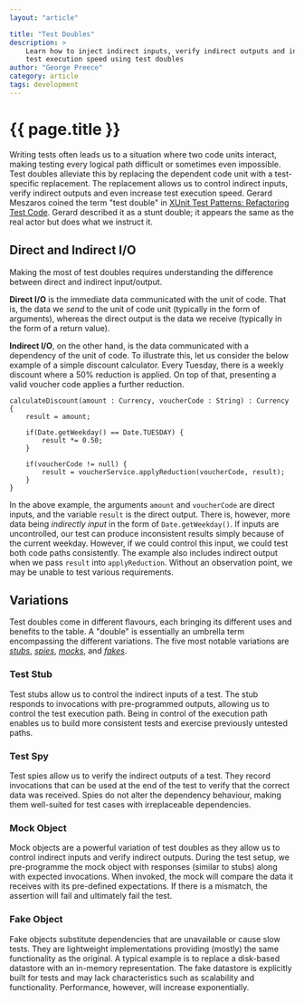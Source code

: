 ```yaml
---
layout: "article"

title: "Test Doubles"
description: >
    Learn how to inject indirect inputs, verify indirect outputs and increase
    test execution speed using test doubles
author: "George Preece"
category: article
tags: development
---
```

# {{ page.title }}

Writing tests often leads us to a situation where two code units interact, making testing every logical path difficult or sometimes even impossible. Test doubles alleviate this by replacing the dependent code unit with a test-specific replacement. The replacement allows us to control indirect inputs, verify indirect outputs and even increase test execution speed. Gerard Meszaros coined the term "test double" in [XUnit Test Patterns: Refactoring Test Code](http://xunitpatterns.com/). Gerard described it as a stunt double; it appears the same as the real actor but does what we instruct it.

## Direct and Indirect I/O
Making the most of test doubles requires understanding the difference between direct and indirect input/output.

**Direct I/O** is the immediate data communicated with the unit of code. That is, the data we _send_ to the unit of code unit (typically in the form of arguments), whereas the direct output is the data we receive (typically in the form of a return value).

**Indirect I/O**, on the other hand, is the data communicated with a dependency of the unit of code. To illustrate this, let us consider the below example of a simple discount calculator. Every Tuesday, there is a weekly discount where a 50% reduction is applied. On top of that, presenting a valid voucher code applies a further reduction.

```
calculateDiscount(amount : Currency, voucherCode : String) : Currency {
    result = amount;

    if(Date.getWeekday() == Date.TUESDAY) {
        result *= 0.50;
    }

    if(voucherCode != null) {
        result = voucherService.applyReduction(voucherCode, result);
    }
}
```

In the above example, the arguments `amount` and `voucherCode` are direct inputs, and the variable `result` is the direct output. There is, however, more data being _indirectly input_ in the form of `Date.getWeekday()`. If inputs are uncontrolled, our test can produce inconsistent results simply because of the current weekday. However, if we could control this input, we could test both code paths consistently. The example also includes indirect output when we pass `result` into `applyReduction`. Without an observation point, we may be unable to test various requirements.

## Variations
Test doubles come in different flavours, each bringing its different uses and benefits to the table. A "double" is essentially an umbrella term encompassing the different variations. The five most notable variations are [_stubs_](#test-stub), [_spies_](#test-spy), [_mocks_](#mock-object), and [_fakes_](#fake-object).

### Test Stub
Test stubs allow us to control the indirect inputs of a test. The stub responds to invocations with pre-programmed outputs, allowing us to control the test execution path. Being in control of the execution path enables us to build more consistent tests and exercise previously untested paths.

### Test Spy
Test spies allow us to verify the indirect outputs of a test. They record invocations that can be used at the end of the test to verify that the correct data was received. Spies do not alter the dependency behaviour, making them well-suited for test cases with irreplaceable dependencies.

### Mock Object
Mock objects are a powerful variation of test doubles as they allow us to control indirect inputs and verify indirect outputs. During the test setup, we pre-programme the mock object with responses (similar to stubs) along with expected invocations. When invoked, the mock will compare the data it receives with its pre-defined expectations. If there is a mismatch, the assertion will fail and ultimately fail the test.

### Fake Object
Fake objects substitute dependencies that are unavailable or cause slow tests. They are lightweight implementations providing (mostly) the same functionality as the original. A typical example is to replace a disk-based datastore with an in-memory representation. The fake datastore is explicitly built for tests and may lack characteristics such as scalability and functionality. Performance, however, will increase exponentially.